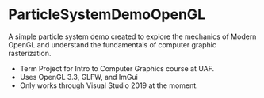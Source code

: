 # ParticleSystemDemoOpenGL
A simple particle system demo created to explore the mechanics of Modern OpenGL and understand the fundamentals of computer graphic rasterization. 

- Term Project for Intro to Computer Graphics course at UAF.
- Uses OpenGL 3.3, GLFW, and ImGui
- Only works through Visual Studio 2019 at the moment.
